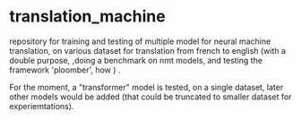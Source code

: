 # translation_machine
repository for training and testing of multiple model for neural machine translation, on various dataset for translation from french to english (with a double purpose, ,doing a benchmark on nmt models, and testing the framework 'ploomber', how ) . 

For the moment, a "transformer" model is tested, on a single dataset, later other models would be added (that could be truncated to smaller dataset for experiemtations).
